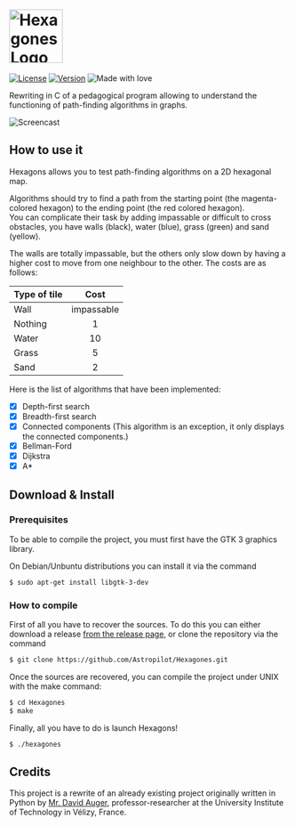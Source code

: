 <h1><img src="https://www.codexus.fr/img/hexagones/logo_hexagones.png" height="96" alt="Hexagones Logo" /></h1>

[![License](https://img.shields.io/badge/license-MIT-blue.svg)](https://github.com/Astropilot/Hexagones/blob/master/LICENSE)
[![Version](https://img.shields.io/github/release/Astropilot/Hexagones.svg)](https://github.com/Astropilot/Hexagones/releases/latest)
![Made with love](https://img.shields.io/badge/Made%20with-%E2%9D%A4%EF%B8%8F-yellow.svg)

Rewriting in C of a pedagogical program allowing to understand the functioning of path-finding algorithms in graphs.

![Screencast](https://www.codexus.fr/img/hexagones/demo.gif)

## How to use it

Hexagons allows you to test path-finding algorithms on a 2D hexagonal map.

Algorithms should try to find a path from the starting point (the magenta-colored hexagon) to the ending point (the red colored hexagon). <br>
You can complicate their task by adding impassable or difficult to cross obstacles, you have walls (black), water (blue), grass (green) and sand (yellow).

The walls are totally impassable, but the others only slow down by having a higher cost to move from one neighbour to the other. The costs are as follows:

| Type of tile | Cost       |
| :----------- | :--------: |
| Wall         | impassable |
| Nothing      | 1          |
| Water        | 10         |
| Grass        | 5          |
| Sand         | 2          |

Here is the list of algorithms that have been implemented:

* [x] Depth-first search
* [x] Breadth-first search
* [x] Connected components (This algorithm is an exception, it only displays the connected components.)
* [x] Bellman-Ford
* [x] Dijkstra
* [x] A*

## Download & Install

### Prerequisites

To be able to compile the project, you must first have the GTK 3 graphics library.

On Debian/Unbuntu distributions you can install it via the command
```bash
$ sudo apt-get install libgtk-3-dev
```

### How to compile

First of all you have to recover the sources. To do this you can either download a release [from the release page](https://github.com/Astropilot/Hexagones/releases), or clone the repository via the command
```bash
$ git clone https://github.com/Astropilot/Hexagones.git
```

Once the sources are recovered, you can compile the project under UNIX with the make command:
```bash
$ cd Hexagones
$ make
```

Finally, all you have to do is launch Hexagons!
```bash
$ ./hexagones
```

## Credits

This project is a rewrite of an already existing project originally written in Python by [Mr. David Auger](https://www.david.uvsq.fr/?profile=auger-david), professor-researcher at the University Institute of Technology in Vélizy, France.
